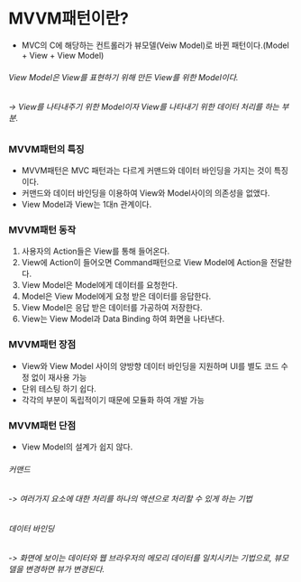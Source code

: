 # MVVM패턴이란?
* MVC의 C에 해당하는 컨트롤러가 뷰모델(Veiw Model)로 바뀐 패턴이다.(Model + View + View Model)
###### View Model은 View를 표현하기 위해 만든 View를 위한 Model이다.   
###### -> View를 나타내주기 위한 Model이자 View를 나타내기 위한 데이터 처리를 하는 부분.

### MVVM패턴의 특징
* MVVM패턴은 MVC 패턴과는 다르게 커맨드와 데이터 바인딩을 가지는 것이 특징이다.
* 커맨드와 데이터 바인딩을 이용하여 View와 Model사이의 의존성을 없앴다.
* View Model과 View는 1대n 관계이다.

### MVVM패턴 동작
1. 사용자의 Action들은 View를 통해 들어온다.
2. View에 Action이 들어오면 Command패턴으로 View Model에 Action을 전달한다.
3. View Model은 Model에게 데이터를 요청한다.
4. Model은 View Model에게 요청 받은 데이터를 응답한다.
5. View Model은 응답 받은 데이터를 가공하여 저장한다.
6. View는 View Model과 Data Binding 하여 화면을 나타낸다.

### MVVM패턴 장점
* View와 View Model 사이의 양방향 데이터 바인딩을 지원하며 UI를 별도 코드 수정 없이 재사용 가능
* 단위 테스팅 하기 쉽다.
* 각각의 부분이 독립적이기 때문에 모듈화 하여 개발 가능

### MVVM패턴 단점
* View Model의 설계가 쉽지 않다.

###### 커맨드   
###### -> 여러가지 요소에 대한 처리를 하나의 액션으로 처리할 수 있게 하는 기법

###### 데이터 바인딩   
###### -> 화면에 보이는 데이터와 웹 브라우저의 메모리 데이터를 일치시키는 기법으로, 뷰모델을 변경하면 뷰가 변경된다.
